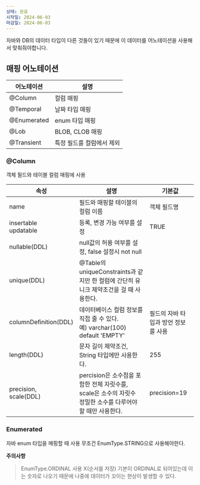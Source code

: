 ```yaml
---
상태: 완료
시작일: 2024-06-03
마감일: 2024-06-03
---
```

자바와 DB의 데이터 타입이 다른 것들이 있기 때문에 이 데이터를 어노테이션을 사용해서 맞춰줘야합니다.

## 매핑 어노테이션
| 어노테이션       | 설명             |
| ----------- | -------------- |
| @Column     | 컬럼 매핑          |
| @Temporal   | 날짜 타입 매핑       |
| @Enumerated | enum 타입 매핑     |
| @Lob        | BLOB, CLOB 매핑  |
| @Transient  | 특정 필드를 컬럼에서 제외 |

### @Column
객체 필드와 테이블 컬럼 매핑에 사용

| 속성                       | 설명                                                                     | 기본값                  |
| ------------------------ | ---------------------------------------------------------------------- | -------------------- |
| name                     | 필드와 매핑할 테이블의 컬럼 이름                                                     | 객체 필드명               |
| insertable<br>updatable  | 등록, 변경 가능 여부를 설정                                                       | TRUE                 |
| nullable(DDL)            | null값의 허용 여부를 설정, false 설정시 not null                                   |                      |
| unique(DDL)              | @Table의 uniqueConstraints과 같지만 한 컬럼에 간단히 유니크 제약조건을 걸 때 사용한다.           |                      |
| columnDefinition(DDL)    | 데이터베이스 컬럼 정보를 직접 줄 수 있다.<br>예) varchar(100) default 'EMPTY'            | 필드의 자바 타입과 방언 정보를 사용 |
| length(DDL)              | 문자 길이 제약조건, String 타입에만 사용한다.                                          | 255                  |
| precision,<br>scale(DDL) | percision은 소수점을 포함한 전체 자릿수를, scale은 소수의 자릿수<br>정밀한 소수를 다루어야 할 때만 사용한다. | precision=19         |

### Enumerated
자바 enum 타입을 매핑할 때 사용
무조건 EnumType.STRING으로 사용해야한다.

**주의사항**
>EnumType.ORDINAL 사용 X(순서를 저장) 
>기본이 ORDINAL로 되어있는데 이는 숫자로 나오기 때문에 나중에 데이터가 꼬이는 현상이 발생할 수 있다.
